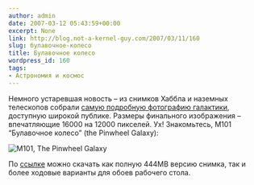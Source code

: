 ```yaml
---
author: admin
date: 2007-03-12 05:43:59+00:00
excerpt: None
link: http://blog.not-a-kernel-guy.com/2007/03/11/160
slug: булавочное-колесо
title: Булавочное колесо
wordpress_id: 160
tags:
- Астрономия и космос
---
```


Немного устаревшая новость – из снимков Хаббла и наземных телескопов собрали [самую подробную фотографию галактики](http://www.spacetelescope.org/news/html/heic0602.html), доступную широкой публике. Размеры финального изображения – впечатляющие 16000 на 12000 пикселей. Ух! Знакомьтесь, M101 “Булавочное колесо” (the Pinwheel Galaxy):

![M101, The Pinwheel Galaxy](/2007/03/heic0602a.jpg)

По [ссылке](http://www.spacetelescope.org/news/html/heic0602.html) можно скачать как полную 444MB версию снимка, так и более ходовые варианты для обоев рабочего стола.
